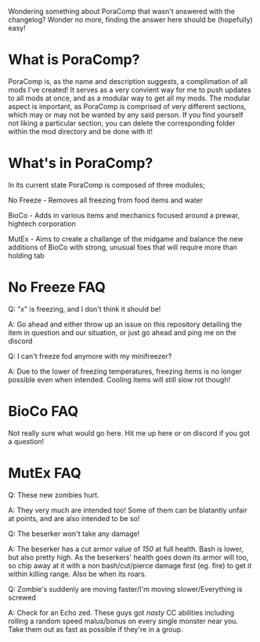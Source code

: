 Wondering something about PoraComp that wasn't answered with the changelog? Wonder no more, finding the answer here should be (hopefully) easy!

# What is PoraComp?

PoraComp is, as the name and description suggests, a complimation of all mods I've created! It serves as a very convient way for me to push updates to all
mods at once, and as a modular way to get all my mods.
The modular aspect is important, as PoraComp is comprised of very different sections, which may or may not be wanted by any said person. If you find yourself
not liking a particular section, you can delete the corresponding folder within the mod directory and be done with it!

# What's in PoraComp?

In its current state PoraComp is composed of three modules;

No Freeze - Removes all freezing from food items and water

BioCo - Adds in various items and mechanics focused around a prewar, hightech corporation

MutEx - Aims to create a challange of the midgame and balance the new additions of BioCo with strong, unusual foes that will require more than holding tab

# No Freeze FAQ

Q: "x" is freezing, and I don't think it should be!

A: Go ahead and either throw up an issue on this repository detailing the item in question and our situation, or just go ahead and ping me on the discord


Q: I can't freeze fod anymore with my minifreezer?

A: Due to the lower of freezing temperatures, freezing items is no longer possible even when intended. Cooling items will still slow rot though!

# BioCo FAQ

Not really sure what would go here. Hit me up here or on discord if you got a question!

# MutEx FAQ

Q: These new zombies hurt.

A: They very much are intended too! Some of them can be blatantly unfair at points, and are also intended to be so!

Q: The beserker won't take any damage!

A: The beserker has a cut armor value of *150* at full health. Bash is lower, but also pretty high. As the beserkers' health goes down its armor will too,
so chip away at it with a non bash/cut/pierce damage first (eg. fire) to get it within killing range. Also be when its roars.

Q: Zombie's suddenly are moving faster/I'm moving slower/Everything is screwed

A: Check for an Echo zed. These guys got *nasty* CC abilities including rolling a random speed malus/bonus on every single monster near you.
Take them out as fast as possible if they're in a group.
